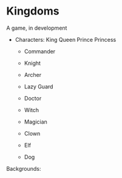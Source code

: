 # Kingdoms
A game, in development

- Characters:
  King
  Queen
  Prince
  Princess
  
  - Commander
  - Knight
  - Archer
  - Lazy Guard
  
  - Doctor
  - Witch
  - Magician
  - Clown
  - Elf
  
  - Dog
  
Backgrounds:
  
  
